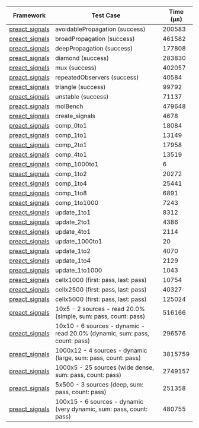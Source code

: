 | Framework | Test Case | Time (μs) |
| --- | --- | --- |
| [preact_signals](https://pub.dev/packages/preact_signals) | avoidablePropagation (success) | 200583 |
| [preact_signals](https://pub.dev/packages/preact_signals) | broadPropagation (success) | 461582 |
| [preact_signals](https://pub.dev/packages/preact_signals) | deepPropagation (success) | 177808 |
| [preact_signals](https://pub.dev/packages/preact_signals) | diamond (success) | 283830 |
| [preact_signals](https://pub.dev/packages/preact_signals) | mux (success) | 402057 |
| [preact_signals](https://pub.dev/packages/preact_signals) | repeatedObservers (success) | 40584 |
| [preact_signals](https://pub.dev/packages/preact_signals) | triangle (success) | 99792 |
| [preact_signals](https://pub.dev/packages/preact_signals) | unstable (success) | 71137 |
| [preact_signals](https://pub.dev/packages/preact_signals) | molBench | 479648 |
| [preact_signals](https://pub.dev/packages/preact_signals) | create_signals | 4678 |
| [preact_signals](https://pub.dev/packages/preact_signals) | comp_0to1 | 18084 |
| [preact_signals](https://pub.dev/packages/preact_signals) | comp_1to1 | 13149 |
| [preact_signals](https://pub.dev/packages/preact_signals) | comp_2to1 | 17958 |
| [preact_signals](https://pub.dev/packages/preact_signals) | comp_4to1 | 13519 |
| [preact_signals](https://pub.dev/packages/preact_signals) | comp_1000to1 | 6 |
| [preact_signals](https://pub.dev/packages/preact_signals) | comp_1to2 | 20272 |
| [preact_signals](https://pub.dev/packages/preact_signals) | comp_1to4 | 25441 |
| [preact_signals](https://pub.dev/packages/preact_signals) | comp_1to8 | 6891 |
| [preact_signals](https://pub.dev/packages/preact_signals) | comp_1to1000 | 7243 |
| [preact_signals](https://pub.dev/packages/preact_signals) | update_1to1 | 8312 |
| [preact_signals](https://pub.dev/packages/preact_signals) | update_2to1 | 4386 |
| [preact_signals](https://pub.dev/packages/preact_signals) | update_4to1 | 2114 |
| [preact_signals](https://pub.dev/packages/preact_signals) | update_1000to1 | 20 |
| [preact_signals](https://pub.dev/packages/preact_signals) | update_1to2 | 4070 |
| [preact_signals](https://pub.dev/packages/preact_signals) | update_1to4 | 2129 |
| [preact_signals](https://pub.dev/packages/preact_signals) | update_1to1000 | 1043 |
| [preact_signals](https://pub.dev/packages/preact_signals) | cellx1000 (first: pass, last: pass) | 10754 |
| [preact_signals](https://pub.dev/packages/preact_signals) | cellx2500 (first: pass, last: pass) | 40327 |
| [preact_signals](https://pub.dev/packages/preact_signals) | cellx5000 (first: pass, last: pass) | 125024 |
| [preact_signals](https://pub.dev/packages/preact_signals) | 10x5 - 2 sources - read 20.0% (simple, sum: pass, count: pass) | 516166 |
| [preact_signals](https://pub.dev/packages/preact_signals) | 10x10 - 6 sources - dynamic - read 20.0% (dynamic, sum: pass, count: pass) | 296576 |
| [preact_signals](https://pub.dev/packages/preact_signals) | 1000x12 - 4 sources - dynamic (large, sum: pass, count: pass) | 3815759 |
| [preact_signals](https://pub.dev/packages/preact_signals) | 1000x5 - 25 sources (wide dense, sum: pass, count: pass) | 2749157 |
| [preact_signals](https://pub.dev/packages/preact_signals) | 5x500 - 3 sources (deep, sum: pass, count: pass) | 251358 |
| [preact_signals](https://pub.dev/packages/preact_signals) | 100x15 - 6 sources - dynamic (very dynamic, sum: pass, count: pass) | 480755 |
